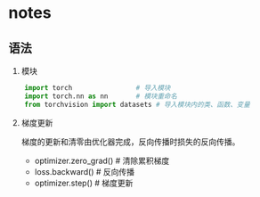 
# notes

## 语法

1. 模块

```python
    import torch                # 导入模块
    import torch.nn as nn       # 模块重命名
    from torchvision import datasets # 导入模块内的类、函数、变量
```

2. 梯度更新
    
    梯度的更新和清零由优化器完成，反向传播时损失的反向传播。

    + optimizer.zero_grad()   #  清除累积梯度
    + loss.backward()         #  反向传播
    + optimizer.step()        #  梯度更新
